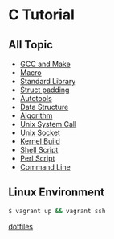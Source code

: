 # C Tutorial

## All Topic

- [GCC and Make](https://github.com/YogaPan/c-tutorial/tree/master/basic/gcc-and-make)
- [Macro](https://github.com/YogaPan/c-tutorial/tree/master/basic/macro)
- [Standard Library](https://github.com/YogaPan/c-tutorial/tree/master/basic/stdlib)
- [Struct
padding](https://github.com/YogaPan/c-tutorial/tree/master/basic/struct_padding)
- [Autotools](https://github.com/YogaPan/c-tutorial/tree/master/autotools)
- [Data Structure](https://github.com/YogaPan/c-tutorial/tree/master/data-structure)
- [Algorithm](https://github.com/YogaPan/c-tutorial/tree/master/algorithm)
- [Unix System Call](https://github.com/YogaPan/c-tutorial/tree/master/system-call)
- [Unix Socket](https://github.com/YogaPan/c-tutorial/tree/master/socket)
- [Kernel Build](https://github.com/YogaPan/c-tutorial/tree/master/kernel-build)
- [Shell Script](https://github.com/YogaPan/c-tutorial/tree/master/shell-script)
- [Perl Script](https://github.com/YogaPan/c-tutorial/tree/master/perl-script)
- [Command Line](https://github.com/YogaPan/c-tutorial/tree/master/command-line)

## Linux Environment

```sh
$ vagrant up && vagrant ssh
```
[dotfiles](https://github.com/YogaPan/dotfiles)
